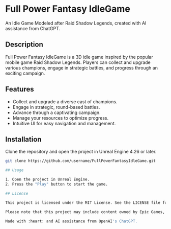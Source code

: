 # Full Power Fantasy IdleGame

An Idle Game Modeled after Raid Shadow Legends, created with AI assistance from ChatGPT.

## Description

Full Power Fantasy IdleGame is a 3D idle game inspired by the popular mobile game Raid Shadow Legends. Players can collect and upgrade various champions, engage in strategic battles, and progress through an exciting campaign.

## Features

- Collect and upgrade a diverse cast of champions.
- Engage in strategic, round-based battles.
- Advance through a captivating campaign.
- Manage your resources to optimize progress.
- Intuitive UI for easy navigation and management.

## Installation

Clone the repository and open the project in Unreal Engine 4.26 or later.

```sh
git clone https://github.com/username/FullPowerFantasyIdleGame.git

## Usage

1. Open the project in Unreal Engine.
2. Press the "Play" button to start the game.

## License

This project is licensed under the MIT License. See the LICENSE file for more details.

Please note that this project may include content owned by Epic Games, such as the UE4 Mannequin, animations, or other assets. These assets are provided under the terms of the Unreal Engine EULA and remain the property of Epic Games. The use of these assets is governed by the Unreal Engine EULA, and any redistribution, modification, or commercial use of the Epic Games assets should be done in accordance with the terms of that agreement.

Made with :heart: and AI assistance from OpenAI's ChatGPT.